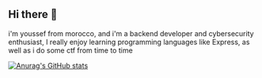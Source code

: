 ## Hi there 👋
i'm youssef from morocco, and i'm a backend developer and cybersecurity enthusiast, I really enjoy learning programming languages like Express, as well as i do some ctf from time to time

[![Anurag's GitHub stats](https://github-readme-stats.vercel.app/api?username=mouslimyoussef)](https://github.com/anuraghazra/github-readme-stats)
